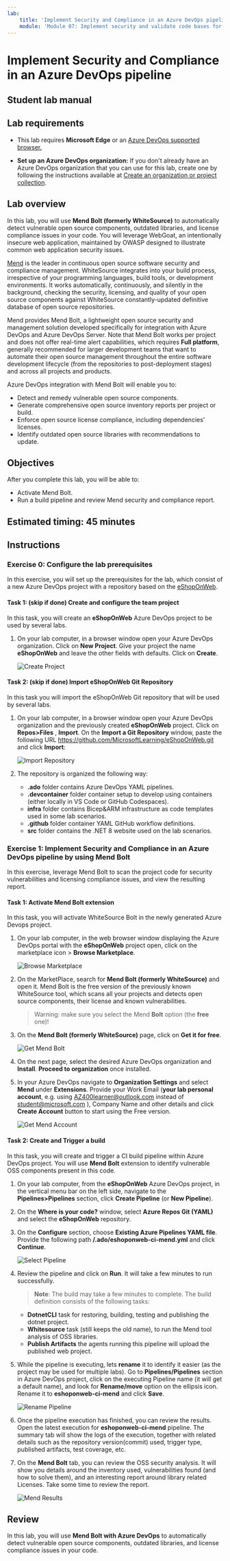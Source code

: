 ```yaml
---
lab:
    title: 'Implement Security and Compliance in an Azure DevOps pipeline'
    module: 'Module 07: Implement security and validate code bases for compliance'
---
```


# Implement Security and Compliance in an Azure DevOps pipeline

## Student lab manual

## Lab requirements

- This lab requires **Microsoft Edge** or an [Azure DevOps supported browser.](https://learn.microsoft.com/azure/devops/server/compatibility)

- **Set up an Azure DevOps organization:** If you don't already have an Azure DevOps organization that you can use for this lab, create one by following the instructions available at [Create an organization or project collection](https://learn.microsoft.com/azure/devops/organizations/accounts/create-organization).

## Lab overview

In this lab, you will use **Mend Bolt (formerly WhiteSource)** to automatically detect vulnerable open source components, outdated libraries, and license compliance issues in your code. You will leverage WebGoat, an intentionally insecure web application, maintained by OWASP designed to illustrate common web application security issues.

[Mend](https://www.mend.io/) is the leader in continuous open source software security and compliance management. WhiteSource integrates into your build process, irrespective of your programming languages, build tools, or development environments. It works automatically, continuously, and silently in the background, checking the security, licensing, and quality of your open source components against WhiteSource constantly-updated definitive database of open source repositories.

Mend provides Mend Bolt, a lightweight open source security and management solution developed specifically for integration with Azure DevOps and Azure DevOps Server. Note that Mend Bolt works per project and does not offer real-time alert capabilities, which requires **Full platform**, generally recommended for larger development teams that want to automate their open source management throughout the entire software development lifecycle (from the repositories to post-deployment stages) and across all projects and products.

Azure DevOps integration with Mend Bolt will enable you to:

- Detect and remedy vulnerable open source components.
- Generate comprehensive open source inventory reports per project or build.
- Enforce open source license compliance, including dependencies’ licenses.
- Identify outdated open source libraries with recommendations to update.

## Objectives

After you complete this lab, you will be able to:

- Activate Mend Bolt.
- Run a build pipeline and review Mend security and compliance report.

## Estimated timing: 45 minutes

## Instructions

### Exercise 0: Configure the lab prerequisites

In this exercise, you will set up the prerequisites for the lab, which consist of a new Azure DevOps project with a repository based on the [eShopOnWeb](https://github.com/MicrosoftLearning/eShopOnWeb).

#### Task 1:  (skip if done) Create and configure the team project

In this task, you will create an **eShopOnWeb** Azure DevOps project to be used by several labs.

1. On your lab computer, in a browser window open your Azure DevOps organization. Click on **New Project**. Give your project the name **eShopOnWeb** and leave the other fields with defaults. Click on **Create**.

    ![Create Project](images/create-project.png)

#### Task 2:  (skip if done) Import eShopOnWeb Git Repository

In this task you will import the eShopOnWeb Git repository that will be used by several labs.

1. On your lab computer, in a browser window open your Azure DevOps organization and the previously created **eShopOnWeb** project. Click on **Repos>Files** , **Import**. On the **Import a Git Repository** window, paste the following URL <https://github.com/MicrosoftLearning/eShopOnWeb.git>  and click **Import**:

    ![Import Repository](images/import-repo.png)

1. The repository is organized the following way:
    - **.ado** folder contains Azure DevOps YAML pipelines.
    - **.devcontainer** folder container setup to develop using containers (either locally in VS Code or GitHub Codespaces).
    - **infra** folder contains Bicep&ARM infrastructure as code templates used in some lab scenarios.
    - **.github** folder container YAML GitHub workflow definitions.
    - **src** folder contains the .NET 8 website used on the lab scenarios.

### Exercise 1: Implement Security and Compliance in an Azure DevOps pipeline by using Mend Bolt

In this exercise, leverage Mend Bolt to scan the project code for security vulnerabilities and licensing compliance issues, and view the resulting report.

#### Task 1: Activate Mend Bolt extension

In this task, you will activate WhiteSource Bolt in the newly generated Azure Devops project.

1. On your lab computer, in the web browser window displaying the Azure DevOps portal with the **eShopOnWeb** project open, click on the marketplace icon > **Browse Marketplace**.

    ![Browse Marketplace](images/browse-marketplace.png)

1. On the MarketPlace, search for **Mend Bolt (formerly WhiteSource)** and open it. Mend Bolt is the free version of the previously known WhiteSource tool, which scans all your projects and detects open source components, their license and known vulnerabilities.

    > Warning: make sure you select the Mend **Bolt** option (the **free** one)!

1. On the **Mend Bolt (formerly WhiteSource)** page, click on **Get it for free**.

    ![Get Mend Bolt](images/mend-bolt.png)

1. On the next page, select the desired Azure DevOps organization and **Install**. **Proceed to organization** once installed.

1. In your Azure DevOps navigate to **Organization Settings** and select **Mend** under **Extensions**. Provide your Work Email (**your lab personal account**, e.g. using <AZ400learner@outlook.com> instead of <student@microsoft.com> ), Company Name and other details and click **Create Account** button to start using the Free version.

    ![Get Mend Account](images/mend-account.png)

#### Task 2: Create and Trigger a build

In this task, you will create and trigger a CI build pipeline within  Azure DevOps project. You will use **Mend Bolt** extension to identify vulnerable OSS components present in this code.

1. On your lab computer, from the **eShopOnWeb** Azure DevOps project, in the vertical menu bar on the left side, navigate to the **Pipelines>Pipelines** section, click **Create Pipeline** (or **New Pipeline**).

1. On the **Where is your code?** window, select **Azure Repos Git (YAML)** and select the **eShopOnWeb** repository.

1. On the **Configure** section, choose **Existing Azure Pipelines YAML file**. Provide the following path **/.ado/eshoponweb-ci-mend.yml** and click **Continue**.

    ![Select Pipeline](images/select-pipeline.png)

1. Review the pipeline and click on **Run**. It will take a few minutes to run successfully.
    > **Note**: The build may take a few minutes to complete. The build definition consists of the following tasks:
    - **DotnetCLI** task for restoring, building, testing and publishing the dotnet project.
    - **Whitesource** task (still keeps the old name), to run the Mend tool analysis of OSS libraries.
    - **Publish Artifacts** the agents running this pipeline will upload the published web project.

1. While the pipeline is executing, lets **rename** it to identify it easier (as the project may be used for multiple labs). Go to **Pipelines/Pipelines** section in Azure DevOps project, click on the executing Pipeline name (it will get a default name), and look for **Rename/move** option on the ellipsis icon. Rename it to **eshoponweb-ci-mend** and click **Save**.

    ![Rename Pipeline](images/rename-pipeline.png)

1. Once the pipeline execution has finished, you can review the results. Open the latest execution for  **eshoponweb-ci-mend** pipeline. The summary tab will show the logs of the execution, together with related details such as the repository version(commit) used, trigger type, published artifacts, test coverage, etc.

1. On the **Mend Bolt** tab, you can review the OSS security analysis. It will show you details around the inventory used, vulnerabilities found (and how to solve them), and an interesting report around library related Licenses. Take some time to review the report.

    ![Mend Results](images/mend-results.png)

## Review

In this lab, you will use **Mend Bolt with Azure DevOps** to automatically detect vulnerable open source components, outdated libraries, and license compliance issues in your code.
